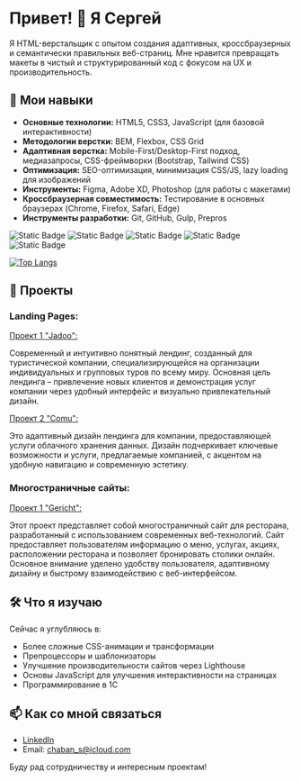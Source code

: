 # Привет! 👋 Я Сергей

Я HTML-верстальщик с опытом создания адаптивных, кроссбраузерных и семантически правильных веб-страниц. Мне нравится превращать макеты в чистый и структурированный код с фокусом на UX и производительность.

## 🔧 Мои навыки

- **Основные технологии:** HTML5, CSS3, JavaScript (для базовой интерактивности)
- **Методологии верстки:** BEM, Flexbox, CSS Grid
- **Адаптивная верстка:** Mobile-First/Desktop-First подход, медиазапросы, CSS-фреймворки (Bootstrap, Tailwind CSS)
- **Оптимизация:** SEO-оптимизация, минимизация CSS/JS, lazy loading для изображений
- **Инструменты:** Figma, Adobe XD, Photoshop (для работы с макетами)
- **Кроссбраузерная совместимость:** Тестирование в основных браузерах (Chrome, Firefox, Safari, Edge)
- **Инструменты разработки:** Git, GitHub, Gulp, Prepros

<img alt="Static Badge" src="https://img.shields.io/badge/JavaScript-yellow?logo=JavaScript&logoColor=white&label=%20"> <img alt="Static Badge" src="https://img.shields.io/badge/HTML-red?style=flat"> <img alt="Static Badge" src="https://img.shields.io/badge/%20%20%20-red?style=flat&logo=gulp&logoColor=red&labelColor=white&color=red">
<img alt="Static Badge" src="https://img.shields.io/badge/SASS-pink?style=flat"> <img alt="Static Badge" src="https://img.shields.io/badge/PYTHON-blue?style=flat&logo=python&labelColor=white">

[![Top Langs](https://github-readme-stats.vercel.app/api/top-langs/?username=ChabanSergii&layout=donut-vertical)](https://github.com/anuraghazra/github-readme-stats)

## 🚀 Проекты

### Landing Pages:
[Проект 1 "Jadoo":](https://chabansergii.github.io/travel-agency-landing-page/)

Современный и интуитивно понятный лендинг, созданный для туристической компании, специализирующейся на организации индивидуальных и групповых туров по всему миру. Основная цель лендинга – привлечение новых клиентов и демонстрация услуг компании через удобный интерфейс и визуально привлекательный дизайн.

[Проект 2 "Comu":](https://chabansergii.github.io/cloud-storage-company-landing-page/)

Это адаптивный дизайн лендинга для компании, предоставляющей услуги облачного хранения данных. Дизайн подчеркивает ключевые возможности и услуги, предлагаемые компанией, с акцентом на удобную навигацию и современную эстетику.

### Многостраничные сайты:
[Проект 1 "Gericht":](https://github.com/ChabanSergii/layout-of-multi-pages-restaurant-website)

Этот проект представляет собой многостраничный сайт для ресторана, разработанный с использованием современных веб-технологий. Сайт предоставляет пользователям информацию о меню, услугах, акциях, расположении ресторана и позволяет бронировать столики онлайн. Основное внимание уделено удобству пользователя, адаптивному дизайну и быстрому взаимодействию с веб-интерфейсом.


## 🛠️ Что я изучаю

Сейчас я углубляюсь в:
- Более сложные CSS-анимации и трансформации
- Препроцессоры и шаблонизаторы
- Улучшение производительности сайтов через Lighthouse
- Основы JavaScript для улучшения интерактивности на страницах
- Программирование в 1С

## 📫 Как со мной связаться

- [LinkedIn](https://www.linkedin.com/in/sergii-chaban-359052329/)
- Email: chaban_s@icloud.com
  
Буду рад сотрудничеству и интересным проектам!





